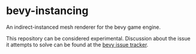 # bevy-instancing

An indirect-instanced mesh renderer for the bevy game engine.

This repository can be considered experimental. Discussion about the issue it attempts to solve can be found at the [bevy issue tracker](
https://github.com/bevyengine/bevy/issues/89#issuecomment-1197783076).
